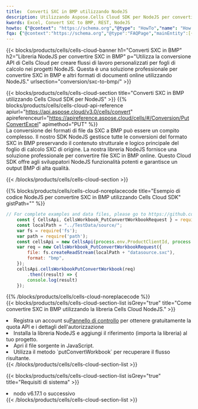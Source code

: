 ```yaml
---
title:  Converti SXC in BMP utilizzando NodeJS
description: Utilizzando Aspose.Cells Cloud SDK per NodeJS per convertire un file in formato SXC in un file in formato BMP.
kwords: Excel, Convert SXC to BMP, REST, NodeJS
howto: {"@context": "https://schema.org","@type": "HowTo","name": "How to convert SXC to BMP using the Cells Cloud NodeJS library.","description": "How to convert SXC to BMP using the Cells Cloud NodeJS library.","image": {"@type": "ImageObject"},"url": "/nodejs/conversion/sxc-to-bmp/","step": [{ "@type": "HowToStep","name": "How to convert SXC to BMP using the Cells Cloud NodeJS library. step 1", "image": {"@type": "ImageObject",},"url": "/nodejs/conversion/sxc-to-bmp/","text": "Register an account at <a href='https://dashboard.aspose.cloud/'>Dashboard</a> to get free API quota & authorization details",},{ "@type": "HowToStep","name": "How to convert SXC to BMP using the Cells Cloud NodeJS library. step 1", "image": {"@type": "ImageObject",},"url": "/nodejs/conversion/sxc-to-bmp/","text": "Install NodeJS library and add the reference (import the library) to your project.",},{ "@type": "HowToStep","name": "How to convert SXC to BMP using the Cells Cloud NodeJS library. step 1", "image": {"@type": "ImageObject",},"url": "/nodejs/conversion/sxc-to-bmp/","text": "Open the source file in JavaScript.",},{ "@type": "HowToStep","name": "How to convert SXC to BMP using the Cells Cloud NodeJS library. step 1", "image": {"@type": "ImageObject",},"url": "/nodejs/conversion/sxc-to-bmp/","text": "Use the `putConvertWorkbook` method to retrieve the resulting stream.",}, ],"supply": {"@type": "HowToSupply","name": "document"},"tool": [{"@type": "HowToTool","name": "Visual Studio, Visual Studio Code, WebStorm"},{"@type": "HowToTool","name": "Aspose Cells"}],"totalTime": "PT6M"}
fqa: {"@context":"https://schema.org","@type":"FAQPage","mainEntity":[{"@type":"Question","name":"Why convert file formats in C# using REST API?","acceptedAnswer":{"@type":"Answer","text":"Documents are encoded in many ways, and some files may be incompatible with the software you use. To open and read such files, just convert them to appropriate file formats.<br/><ol><li>Install .NET SDK and add the reference (import the library) to your project.</li><li>Open the source file in C# using REST API.</li><li>Call the PutConvertWorkbookRequest() method, passing an output filename with required extension.</li><li>Get the result of conversion as a separate file.</li></ol>"}},{"@type":"Question","name":"What file formats can I convert with your C# library?","acceptedAnswer":{"@type":"Answer","text":"We support a variety of file formats for conversion using .NET library, including XLSX, Excel, xls , PDF, CSV, HTML, Markdown, XML, PNG, JPG, TIFF, Json, TXT and many more."}},{"@type":"Question","name":"What is the maximum allowed file size for conversion using this .NET library?","acceptedAnswer":{"@type":"Answer","text":"There are no file size limits for format conversions using .NET library."}}]}
---
```

{{< blocks/products/cells/cells-cloud-banner h1="Converti SXC in BMP" h2="Libreria NodeJS per convertire SXC in BMP" p="Utilizza la conversione API di Cells Cloud per creare flussi di lavoro personalizzati per fogli di calcolo nei progetti NodeJS. Questa è una soluzione professionale per convertire SXC in BMP e altri formati di documenti online utilizzando NodeJS." urlsection="conversion/sxc-to-bmp/" >}}

{{< blocks/products/cells/cells-cloud-section title="Converti SXC in BMP utilizzando Cells Cloud SDK per NodeJS" >}}
{{% blocks/products/cells/cells-cloud-api-reference apiurl="https://api.aspose.cloud/v3.0/cells/convert" apireferenceurl="https://apireference.aspose.cloud/cells/#/Conversion/PutConvertExcel" apimethod="PUT" %}}
<br/>
La conversione dei formati di file da SXC a BMP può essere un compito complesso. Il nostro SDK NodeJS gestisce tutte le conversioni del formato SXC in BMP preservando il contenuto strutturale e logico principale del foglio di calcolo SXC di origine. La nostra libreria NodeJS fornisce una soluzione professionale per convertire file SXC in BMP online. Questo Cloud SDK offre agli sviluppatori NodeJS funzionalità potenti e garantisce un output BMP di alta qualità.

{{< /blocks/products/cells/cells-cloud-section >}}

{{% blocks/products/cells/cells-cloud-noreplacecode title="Esempio di codice NodeJS per convertire SXC in BMP utilizzando Cells Cloud SDK" gistPath="" %}}
 
```js
// For complete examples and data files, please go to https://github.com/aspose-cells-cloud/aspose-cells-cloud-node/
    const { CellsApi, CellsWorkbook_PutConvertWorkbookRequest } = require("asposecellscloud");
    const localPath = "../TestData/source/";
    var fs = require('fs');
    var path = require('path');
    const cellsApi = new CellsApi(process.env.ProductClientId, process.env.ProductClientSecret);
    var req = new CellsWorkbook_PutConvertWorkbookRequest({
        file: fs.createReadStream(localPath + "datasource.sxc"),
        format: "bmp",
    });
    cellsApi.cellsWorkbookPutConvertWorkbook(req)
        .then((result) => {
        console.log(result)
    });
```
 
{{% /blocks/products/cells/cells-cloud-noreplacecode %}}
<br/>
{{< blocks/products/cells/cells-cloud-section-list isGrey="true" title="Come convertire SXC in BMP utilizzando la libreria Cells Cloud NodeJS." >}}
<li> Registra un account su<a href="https://dashboard.aspose.cloud/">Pannello di controllo</a> per ottenere gratuitamente la quota API e i dettagli dell'autorizzazione</li>
<li>Installa la libreria NodeJS e aggiungi il riferimento (importa la libreria) al tuo progetto.</li>
<li>Apri il file sorgente in JavaScript.</li>
<li>Utilizza il metodo `putConvertWorkbook` per recuperare il flusso risultante.</li>
{{< /blocks/products/cells/cells-cloud-section-list >}}

{{< blocks/products/cells/cells-cloud-section-list isGrey="true" title="Requisiti di sistema" >}}
<li>nodo v6.17.1 o successivo</li>
{{< /blocks/products/cells/cells-cloud-section-list >}}
